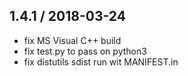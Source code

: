 ## 1.4.1 / 2018-03-24
 * fix MS Visual C++ build
 * fix test.py to pass on python3
 * fix distutils sdist run wit MANIFEST.in
